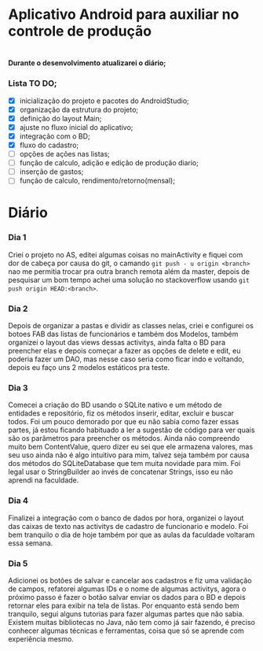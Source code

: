 # <h1> Aplicativo Android para auxiliar no controle de produção<h1>

#### Durante o desenvolvimento atualizarei o diário;

### Lista TO DO;
- [x] inicialização do projeto e pacotes do AndroidStudio;
- [x] organização da estrutura do projeto;
- [x] definição do layout Main;
- [x] ajuste no fluxo inicial do aplicativo;
- [x] integração com o BD;
- [x] fluxo do cadastro;
- [ ] opções de ações nas listas;
- [ ] função de calculo, adição e edição de produção diario;
- [ ] inserção de gastos;
- [ ] função de calculo, rendimento/retorno(mensal);

#
#

# Diário



### Dia 1 

Criei o projeto no AS, editei algumas coisas no mainActivity e fiquei com dor de cabeça por causa
do git, o camando `git push - u origin <branch>` nao me permitia trocar pra outra branch remota além
da master, depois de pesquisar um bom tempo achei uma solução no
stackoverflow usando `git push origin HEAD:<branch>`.

### Dia 2

Depois de organizar a pastas e dividir as classes nelas, criei e configurei os botoes FAB das listas
de funcionários e também dos Modelos, também organizei o layout das views dessas activitys, ainda
falta o BD para preencher elas e depois começar a fazer as opções de delete e edit, eu poderia
fazer um DAO, mas nesse caso seria como ficar indo e voltando, depois eu faço uns 2 modelos
estáticos pra teste.

### Dia 3

Comecei a criação do BD usando o SQLite nativo e um método de entidades e repositório, fiz os métodos
inserir, editar, excluir e buscar todos. Foi um pouco demorado por que eu não sabia como fazer essas
partes, já estou ficando habituado a ler a sugestão de código para ver quais são os parâmetros para
preencher os métodos. Ainda não compreendo muito bem ContentValue, quero dizer eu sei que ele
armazena valores, mas seu uso ainda não é algo intuitivo para mim, talvez seja também por causa dos
métodos do SQLiteDatabase que tem muita novidade para mim. Foi legal usar o StringBuilder ao invés
de concatenar Strings, isso eu não aprendi na faculdade.

### Dia 4

Finalizei a integração com o banco de dados por hora, organizei o layout das caixas de texto nas 
activitys de cadastro de funcionario e modelo. Foi bem tranquilo o dia de hoje também por que as 
aulas da faculdade voltaram essa semana.

### Dia 5

Adicionei os botões de salvar e cancelar aos cadastros e fiz uma validação de campos, refatorei
algumas IDs e o nome de algumas activitys, agora o próximo passo é fazer o botão salvar enviar os dados 
para o BD e depois retornar eles para exibir na tela de listas. Por enquanto está sendo bem tranquilo, 
segui alguns tutorias para fazer algumas partes que não sabia. Existem muitas bibliotecas no Java, não
tem como já sair fazendo, é preciso conhecer algumas técnicas e ferramentas, coisa que só se aprende com
experiência mesmo.
